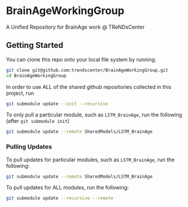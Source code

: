 # BrainAgeWorkingGroup

A Unified Repository for BrainAge work @ TReNDsCenter 


## Getting Started

You can clone this repo onto your local file system by running:

```bash
git clone git@github.com:trendscenter/BrainAgeWorkingGroup.git
cd BrainAgeWorkingGroup
```

In order to use ALL of the shared github repositories collected in this project, run

```bash
git submodule update --init --recursive
```

To only pull a particular module, such as `LSTM_BrainAge`, run the following (after `git submodule init`)

```bash
git submodule update --remote SharedModels/LSTM_BrainAge
```

### Pulling Updates

To pull updates for particular modules, such as `LSTM_BrainAge`, run the following:

```bash
git submodule update --remote SharedModels/LSTM_BrainAge
```

To pull updates for ALL modules, run the following:

```bash
git submodule update --recursive --remote
```